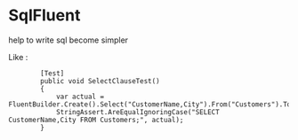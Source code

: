 # SqlFluent
help to write sql become simpler

Like :

```
        [Test]
        public void SelectClauseTest()
        {
            var actual = FluentBuilder.Create().Select("CustomerName,City").From("Customers").ToString();
            StringAssert.AreEqualIgnoringCase("SELECT CustomerName,City FROM Customers;", actual);
        }
```
